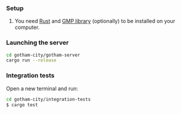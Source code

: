 ### Setup

1. You need [Rust](https://rustup.rs/) and [GMP library](https://gmplib.org) (optionally) to be installed on your computer.

### Launching the server
```bash
cd gotham-city/gotham-server
cargo run --release
```

### Integration tests
Open a new terminal and run:
```sh
cd gotham-city/integration-tests
$ cargo test
```